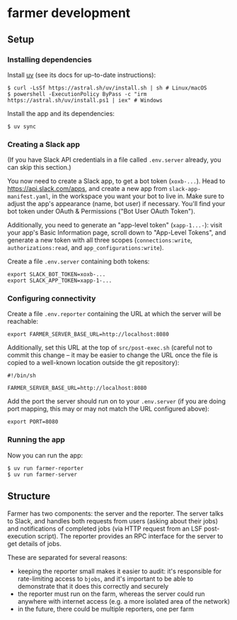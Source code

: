 # farmer development

## Setup

### Installing dependencies

Install [uv][] (see its docs for up-to-date instructions):

```console
$ curl -LsSf https://astral.sh/uv/install.sh | sh # Linux/macOS
$ powershell -ExecutionPolicy ByPass -c "irm https://astral.sh/uv/install.ps1 | iex" # Windows
```

Install the app and its dependencies:

```console
$ uv sync
```

### Creating a Slack app

(If you have Slack API credentials in a file called `.env.server` already, you can skip this section.)

You now need to create a Slack app, to get a bot token (`xoxb-...`). Head to https://api.slack.com/apps, and create a
new app from `slack-app-manifest.yaml`, in the workspace you want your bot to live in. Make sure to adjust the app's
appearance (name, bot user) if necessary. You'll find your bot token under OAuth & Permissions ("Bot User OAuth Token").

Additionally, you need to generate an "app-level token" (`xapp-1...-`): visit your app's Basic Information page, scroll
down to "App-Level Tokens", and generate a new token with all three scopes (`connections:write`, `authorizations:read`,
and `app_configurations:write`).

Create a file `.env.server` containing both tokens:

```shell
export SLACK_BOT_TOKEN=xoxb-...
export SLACK_APP_TOKEN=xapp-1-...
```

### Configuring connectivity

Create a file `.env.reporter` containing the URL at which the server will be reachable:

```shell
export FARMER_SERVER_BASE_URL=http://localhost:8080
```

Additionally, set this URL at the top of `src/post-exec.sh` (careful not to commit this change – it may be easier to
change the URL once the file is copied to a well-known location outside the git repository):

```shell
#!/bin/sh

FARMER_SERVER_BASE_URL=http://localhost:8080
```

Add the port the server should run on to your `.env.server` (if you are doing port mapping, this may or may not match
the URL configured above):

```shell
export PORT=8080
```

### Running the app

Now you can run the app:

```console
$ uv run farmer-reporter
$ uv run farmer-server
```

[uv]: https://docs.astral.sh/uv/

## Structure

Farmer has two components: the server and the reporter. The server talks to Slack, and handles both requests from users
(asking about their jobs) and notifications of completed jobs (via HTTP request from an LSF post-execution script). The
reporter provides an RPC interface for the server to get details of jobs.

These are separated for several reasons:

- keeping the reporter small makes it easier to audit: it's responsible for rate-limiting access to `bjobs`, and it's
  important to be able to demonstrate that it does this correctly and securely
- the reporter must run on the farm, whereas the server could run anywhere with internet access (e.g. a more isolated
  area of the network)
- in the future, there could be multiple reporters, one per farm
